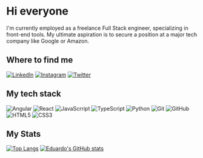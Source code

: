 # Hi everyone

I'm currently employed as a freelance Full Stack engineer, specializing in front-end tools. My ultimate aspiration is to secure a position at a major tech company like Google or Amazon.


## Where to find me

[![LinkedIn](https://img.shields.io/badge/LinkedIn-000?style=for-the-badge&logo=linkedin&logoColor=0E76A8)](https://www.linkedin.com/in/eduardo-griesang-0b779921b/) [![Instagram](https://img.shields.io/badge/Instagram-000?style=for-the-badge&logo=instagram)](https://www.instagram.com/eduardo_griesang/) [![Twitter](https://img.shields.io/badge/TWITTER-000?style=for-the-badge&logo=twitter)](https://twitter.com/EGriesang)

## My tech stack

![Angular](https://img.shields.io/badge/angular-000?style=for-the-badge&logo=angular) ![React](https://img.shields.io/badge/react-000?style=for-the-badge&logo=react) ![JavaScrript](https://img.shields.io/badge/javascript-000?style=for-the-badge&logo=javascript) ![TypeScript](https://img.shields.io/badge/typescript-000?style=for-the-badge&logo=typescript ) ![Python](https://img.shields.io/badge/Python-000?style=for-the-badge&logo=python) ![Git](https://img.shields.io/badge/Git-000?style=for-the-badge&logo=Git) ![GitHub](https://img.shields.io/badge/GitHub-000?style=for-the-badge&logo=GitHub) ![HTML5](https://img.shields.io/badge/HTML5-000?style=for-the-badge&logo=html5) ![CSS3](https://img.shields.io/badge/CSS3-000?style=for-the-badge&logo=css3&logoColor=264CE4)

## My Stats

[![Top Langs](https://github-readme-stats.vercel.app/api/top-langs/?username=Eduardo-Griesang)](https://github-readme-stats.vercel.app/api/top-langs/?username=Eduardo-Griesang) 
[![Eduardo's GitHub stats](https://github-readme-stats.vercel.app/api?username=Eduardo-Griesang)](https://github-readme-stats.vercel.app/api?username=Eduardo-Griesang)
